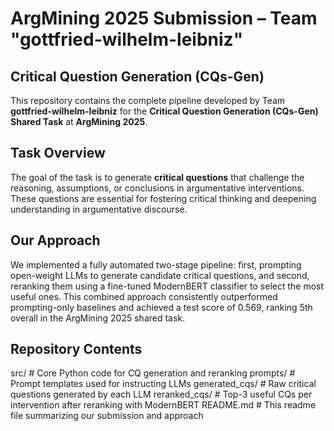 # ArgMining 2025 Submission – Team "gottfried-wilhelm-leibniz"

## Critical Question Generation (CQs-Gen)

This repository contains the complete pipeline developed by Team **gottfried-wilhelm-leibniz** for the **Critical Question Generation (CQs-Gen) Shared Task** at **ArgMining 2025**.

## Task Overview

The goal of the task is to generate **critical questions** that challenge the reasoning, assumptions, or conclusions in argumentative interventions. These questions are essential for fostering critical thinking and deepening understanding in argumentative discourse.

## Our Approach

We implemented a fully automated two-stage pipeline: first, prompting open-weight LLMs to generate candidate critical questions, and second, reranking them using a fine-tuned ModernBERT classifier to select the most useful ones. This combined approach consistently outperformed prompting-only baselines and achieved a test score of 0.569, ranking 5th overall in the ArgMining 2025 shared task.

## Repository Contents

src/              # Core Python code for CQ generation and reranking
prompts/          # Prompt templates used for instructing LLMs
generated_cqs/    # Raw critical questions generated by each LLM
reranked_cqs/     # Top-3 useful CQs per intervention after reranking with ModernBERT
README.md         # This readme file summarizing our submission and approach